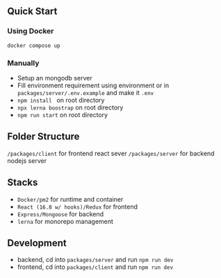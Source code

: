 ## Quick Start

### Using Docker
```
docker compose up
```

### Manually
- Setup an mongodb server
- Fill environment requirement using environment or in `packages/server/.env.example` and make it `.env`
- `npm install ` on root directory
- `npx lerna boostrap` on root directory
- `npm run start` on root directory

## Folder Structure 

`/packages/client` for frontend react sever
`/packages/server` for backend nodejs server

## Stacks

- `Docker/pm2` for runtime and container
- `React (16.8 w/ hooks)/Redux` for frontend
- `Express/Mongoose` for backend
- `lerna` for monorepo management

## Development

- backend, cd into `packages/server` and run `npm run dev`
- frontend, cd into `packages/client` and run `npm run dev`